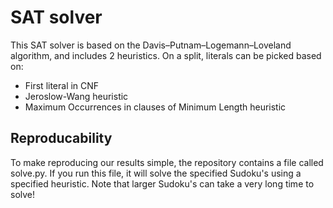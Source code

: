# SAT solver

This SAT solver is based on the Davis–Putnam–Logemann–Loveland algorithm, and includes 2 heuristics. On a split, literals can be picked based on:
- First literal in CNF
- Jeroslow-Wang heuristic
- Maximum Occurrences in clauses of Minimum Length heuristic



## Reproducability
To make reproducing our results simple, the repository contains a file called solve.py. If you run this file, it will solve the specified Sudoku's using a specified heuristic. Note that larger Sudoku's can take a very long time to solve!
